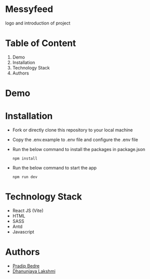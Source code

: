 # Messyfeed
logo and introduction of project

# Table of Content
1. Demo
2. Installation
3. Technology Stack
4. Authors

# Demo


# Installation

- Fork or directly clone this repository to your local machine
- Copy the .env.example to .env file and configure the .env file
- Run the below command to install the packages in package.json

  `npm install`

- Run the below command to start the app

  `npm run dev`

# Technology Stack
 
 -  React JS (Vite)
 -  HTML
 -  SASS
 -  Antd
 -  Javascript


# Authors
- [Pradip Bedre](https://github.com/pradipbedre)
- [Dhanunjaya Lakshmi](https://github.com/dhanunjayalakshmi)
